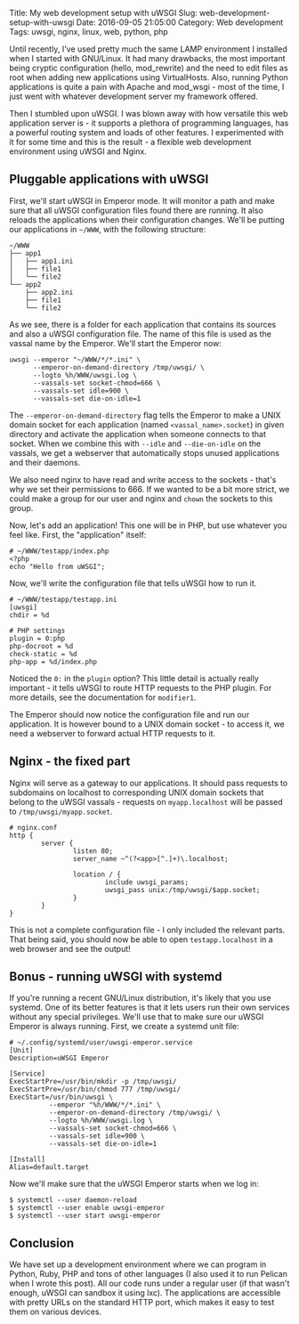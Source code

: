 Title: My web development setup with uWSGI
Slug: web-development-setup-with-uwsgi
Date: 2016-09-05 21:05:00
Category: Web development
Tags: uwsgi, nginx, linux, web, python, php

Until recently, I've used pretty much the same LAMP environment I installed when 
I started with GNU/Linux. It had many drawbacks, the most important being 
cryptic configuration (hello, mod_rewrite) and the need to edit files as root 
when adding new applications using VirtualHosts. Also, running Python 
applications is quite a pain with Apache and mod_wsgi - most of the time, I just 
went with whatever development server my framework offered.

Then I stumbled upon uWSGI. I was blown away with how versatile this web 
application server is - it supports a plethora of programming languages, has a 
powerful routing system and loads of other features. I experimented with it for 
some time and this is the result - a flexible web development environment using 
uWSGI and Nginx.

## Pluggable applications with uWSGI

First, we'll start uWSGI in Emperor mode. It will monitor a path and make sure 
that all uWSGI configuration files found there are running. It also reloads the 
applications when their configuration changes. We'll be putting our applications 
in `~/WWW`, with the following structure:

~~~~~~~~~~~~~~
~/WWW
├── app1
│   ├── app1.ini
│   ├── file1
│   └── file2
└── app2
    ├── app2.ini
    ├── file1
    └── file2
~~~~~~~~~~~~~~

As we see, there is a folder for each application that contains its sources and 
also a uWSGI configuration file. The name of this file is used as the vassal 
name by the Emperor. We'll start the Emperor now:

~~~~~~~~~~~~~~{.shell}
uwsgi --emperor "~/WWW/*/*.ini" \
      --emperor-on-demand-directory /tmp/uwsgi/ \
      --logto %h/WWW/uwsgi.log \
      --vassals-set socket-chmod=666 \
      --vassals-set idle=900 \
      --vassals-set die-on-idle=1

~~~~~~~~~~~~~~

The `--emperor-on-demand-directory` flag tells the Emperor to make a UNIX domain 
socket for each application (named `<vassal_name>.socket`) in given directory 
and activate the application when someone connects to that socket. When we 
combine this with `--idle` and `--die-on-idle` on the vassals, we get a 
webserver that automatically stops unused applications and their daemons. 

We also need nginx to have read and write access to the sockets - that's why we 
set their permissions to 666. If we wanted to be a bit more strict, we could 
make a group for our user and nginx and `chown` the sockets to this group.

Now, let's add an application! This one will be in PHP, but use whatever you 
feel like. First, the "application" itself:

~~~~~~~~~~~~~~{.php}
# ~/WWW/testapp/index.php
<?php
echo "Hello from uWSGI";
~~~~~~~~~~~~~~

Now, we'll write the configuration file that tells uWSGI how to run it. 

~~~~~~~~~~~~~~{.ini}
# ~/WWW/testapp/testapp.ini
[uwsgi]
chdir = %d

# PHP settings
plugin = 0:php
php-docroot = %d
check-static = %d
php-app = %d/index.php
~~~~~~~~~~~~~~

Noticed the `0:` in the `plugin` option? This little detail is actually really 
important - it tells uWSGI to route HTTP requests to the PHP plugin. For more 
details, see the documentation for `modifier1`.

The Emperor should now notice the configuration file and run our application. 
It is however bound to a UNIX domain socket - to access it, we need a 
webserver to forward actual HTTP requests to it.

## Nginx - the fixed part

Nginx will serve as a gateway to our applications. It should pass requests to 
subdomains on localhost to corresponding UNIX domain sockets that belong to the 
uWSGI vassals - requests on `myapp.localhost` will be passed to 
`/tmp/uwsgi/myapp.socket`.

~~~~~~~~~~~~~~{.nginx}
# nginx.conf
http {
        server {
                listen 80;
                server_name ~^(?<app>[^.]+)\.localhost;

                location / {
                        include uwsgi_params;
                        uwsgi_pass unix:/tmp/uwsgi/$app.socket;
                }
        }
}
~~~~~~~~~~~~~~

This is not a complete configuration file - I only included the relevant parts. 
That being said, you should now be able to open `testapp.localhost` in a web 
browser and see the output!

## Bonus - running uWSGI with systemd

If you're running a recent GNU/Linux distribution, it's likely that you use 
systemd. One of its better features is that it lets users run their own services 
without any special privileges. We'll use that to make sure our uWSGI Emperor is 
always running. First, we create a systemd unit file:

~~~~~~~~~~~~~~{.ini}
# ~/.config/systemd/user/uwsgi-emperor.service
[Unit]
Description=uWSGI Emperor

[Service]
ExecStartPre=/usr/bin/mkdir -p /tmp/uwsgi/
ExecStartPre=/usr/bin/chmod 777 /tmp/uwsgi/
ExecStart=/usr/bin/uwsgi \
          --emperor "%h/WWW/*/*.ini" \
          --emperor-on-demand-directory /tmp/uwsgi/ \
          --logto %h/WWW/uwsgi.log \
          --vassals-set socket-chmod=666 \
          --vassals-set idle=900 \
          --vassals-set die-on-idle=1

[Install]
Alias=default.target

~~~~~~~~~~~~~~

Now we'll make sure that the uWSGI Emperor starts when we log in:

~~~~~~~~~~~~~~{.shell}
$ systemctl --user daemon-reload
$ systemctl --user enable uwsgi-emperor
$ systemctl --user start uwsgi-emperor
~~~~~~~~~~~~~~

## Conclusion

We have set up a development environment where we can program in Python, Ruby, 
PHP and tons of other languages (I also used it to run Pelican when I wrote this 
post). All our code runs under a regular user (if that wasn't enough, uWSGI can 
sandbox it using lxc). The applications are accessible with pretty URLs on the 
standard HTTP port, which makes it easy to test them on various devices.
